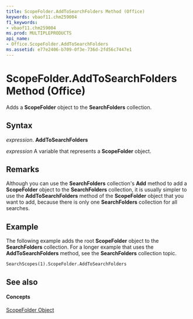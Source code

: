 ```yaml
---
title: ScopeFolder.AddToSearchFolders Method (Office)
keywords: vbaof11.chm259004
f1_keywords:
- vbaof11.chm259004
ms.prod: MULTIPLEPRODUCTS
api_name:
- Office.ScopeFolder.AddToSearchFolders
ms.assetid: e77e2406-b709-0f3e-736d-2fd56c7447e1
---
```



# ScopeFolder.AddToSearchFolders Method (Office)

Adds a  **ScopeFolder** object to the **SearchFolders** collection.


## Syntax

 _expression_. **AddToSearchFolders**

 _expression_ A variable that represents a **ScopeFolder** object.


## Remarks

Although you can use the  **SearchFolders** collection's **Add** method to add a **ScopeFolder** object to the **SearchFolders** collection, it is usually simpler to use the **AddToSearchFolders** method of the **ScopeFolder** object that you want to add, because there is only one **SearchFolders** collection for all searches.


## Example

The following example adds the root  **ScopeFolder** object to the **SearchFolders** collection. For a longer example that uses the **AddToSearchFolders** method, see the **SearchFolders** collection topic.


```
SearchScopes(1).ScopeFolder.AddToSearchFolders
```


## See also


#### Concepts


[ScopeFolder Object](scopefolder-object-office.md)

